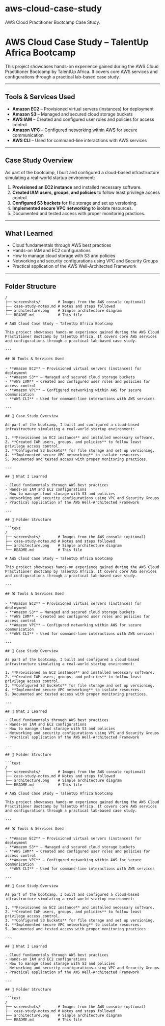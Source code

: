 # aws-cloud-case-study
 AWS Cloud Practitioner Bootcamp Case Study.

# AWS Cloud Case Study – TalentUp Africa Bootcamp

This project showcases hands-on experience gained during the AWS Cloud Practitioner Bootcamp by TalentUp Africa. It covers core AWS services and configurations through a practical lab-based case study.

---

## Tools & Services Used

- **Amazon EC2** – Provisioned virtual servers (instances) for deployment
- **Amazon S3** – Managed and secured cloud storage buckets
- **AWS IAM** – Created and configured user roles and policies for access control
- **Amazon VPC** – Configured networking within AWS for secure communication
- **AWS CLI** – Used for command-line interactions with AWS services

---

##  Case Study Overview

As part of the bootcamp, I built and configured a cloud-based infrastructure simulating a real-world startup environment:

1. **Provisioned an EC2 instance** and installed necessary software.
2. **Created IAM users, groups, and policies** to follow least privilege access control.
3. **Configured S3 buckets** for file storage and set up versioning.
4. **Implemented secure VPC networking** to isolate resources.
5. Documented and tested access with proper monitoring practices.

---

## What I Learned

- Cloud fundamentals through AWS best practices
- Hands-on IAM and EC2 configurations
- How to manage cloud storage with S3 and policies
- Networking and security configurations using VPC and Security Groups
- Practical application of the AWS Well-Architected Framework

---

## Folder Structure

```text
/
├── screenshots/        # Images from the AWS console (optional)
├── case-study-notes.md # Notes and steps followed
├── architecture.png    # Simple architecture diagram
└── README.md           # This file

# AWS Cloud Case Study – TalentUp Africa Bootcamp

This project showcases hands-on experience gained during the AWS Cloud Practitioner Bootcamp by TalentUp Africa. It covers core AWS services and configurations through a practical lab-based case study.

---

## 🛠️ Tools & Services Used

- **Amazon EC2** – Provisioned virtual servers (instances) for deployment
- **Amazon S3** – Managed and secured cloud storage buckets
- **AWS IAM** – Created and configured user roles and policies for access control
- **Amazon VPC** – Configured networking within AWS for secure communication
- **AWS CLI** – Used for command-line interactions with AWS services

---

## 📘 Case Study Overview

As part of the bootcamp, I built and configured a cloud-based infrastructure simulating a real-world startup environment:

1. **Provisioned an EC2 instance** and installed necessary software.
2. **Created IAM users, groups, and policies** to follow least privilege access control.
3. **Configured S3 buckets** for file storage and set up versioning.
4. **Implemented secure VPC networking** to isolate resources.
5. Documented and tested access with proper monitoring practices.

---

## 🧠 What I Learned

- Cloud fundamentals through AWS best practices
- Hands-on IAM and EC2 configurations
- How to manage cloud storage with S3 and policies
- Networking and security configurations using VPC and Security Groups
- Practical application of the AWS Well-Architected Framework

---

## 📂 Folder Structure

```text
/
├── screenshots/        # Images from the AWS console (optional)
├── case-study-notes.md # Notes and steps followed
├── architecture.png    # Simple architecture diagram
└── README.md           # This file

# AWS Cloud Case Study – TalentUp Africa Bootcamp

This project showcases hands-on experience gained during the AWS Cloud Practitioner Bootcamp by TalentUp Africa. It covers core AWS services and configurations through a practical lab-based case study.

---

## 🛠️ Tools & Services Used

- **Amazon EC2** – Provisioned virtual servers (instances) for deployment
- **Amazon S3** – Managed and secured cloud storage buckets
- **AWS IAM** – Created and configured user roles and policies for access control
- **Amazon VPC** – Configured networking within AWS for secure communication
- **AWS CLI** – Used for command-line interactions with AWS services

---

## 📘 Case Study Overview

As part of the bootcamp, I built and configured a cloud-based infrastructure simulating a real-world startup environment:

1. **Provisioned an EC2 instance** and installed necessary software.
2. **Created IAM users, groups, and policies** to follow least privilege access control.
3. **Configured S3 buckets** for file storage and set up versioning.
4. **Implemented secure VPC networking** to isolate resources.
5. Documented and tested access with proper monitoring practices.

---

## 🧠 What I Learned

- Cloud fundamentals through AWS best practices
- Hands-on IAM and EC2 configurations
- How to manage cloud storage with S3 and policies
- Networking and security configurations using VPC and Security Groups
- Practical application of the AWS Well-Architected Framework

---

## 📂 Folder Structure

```text
/
├── screenshots/        # Images from the AWS console (optional)
├── case-study-notes.md # Notes and steps followed
├── architecture.png    # Simple architecture diagram
└── README.md           # This file

# AWS Cloud Case Study – TalentUp Africa Bootcamp

This project showcases hands-on experience gained during the AWS Cloud Practitioner Bootcamp by TalentUp Africa. It covers core AWS services and configurations through a practical lab-based case study.

---

## 🛠️ Tools & Services Used

- **Amazon EC2** – Provisioned virtual servers (instances) for deployment
- **Amazon S3** – Managed and secured cloud storage buckets
- **AWS IAM** – Created and configured user roles and policies for access control
- **Amazon VPC** – Configured networking within AWS for secure communication
- **AWS CLI** – Used for command-line interactions with AWS services

---

## 📘 Case Study Overview

As part of the bootcamp, I built and configured a cloud-based infrastructure simulating a real-world startup environment:

1. **Provisioned an EC2 instance** and installed necessary software.
2. **Created IAM users, groups, and policies** to follow least privilege access control.
3. **Configured S3 buckets** for file storage and set up versioning.
4. **Implemented secure VPC networking** to isolate resources.
5. Documented and tested access with proper monitoring practices.

---

## 🧠 What I Learned

- Cloud fundamentals through AWS best practices
- Hands-on IAM and EC2 configurations
- How to manage cloud storage with S3 and policies
- Networking and security configurations using VPC and Security Groups
- Practical application of the AWS Well-Architected Framework

---

## 📂 Folder Structure

```text
/
├── screenshots/        # Images from the AWS console (optional)
├── case-study-notes.md # Notes and steps followed
├── architecture.png    # Simple architecture diagram
└── README.md           # This file
